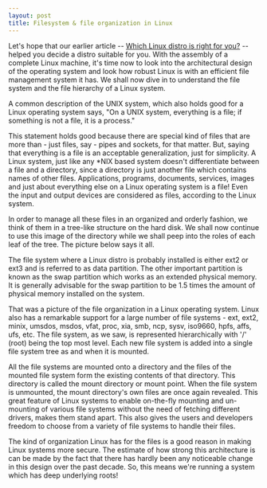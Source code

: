 ```yaml
---
layout: post
title: Filesystem & file organization in Linux
---
```


Let's hope that our earlier article -- <a href="/2008/choice-of-linux-distros/">Which Linux distro is right for you?</a> -- helped you decide a distro suitable for you. With the assembly of a complete Linux machine, it's time now to look into the architectural design of the operating system and look how robust Linux is with an efficient file management system it has. We shall now dive in to understand the file system and the file hierarchy of a Linux system.

A common description of the UNIX system, which also holds good for a Linux operating system says, "On a UNIX system, everything is a file; if something is not a file, it is a process."

This statement holds good because there are special kind of files that are more than - just files, say - pipes and sockets, for that matter. But, saying that everything is a file is an acceptable generalization, just for simplicity. A Linux system, just like any *NIX based system doesn't differentiate between a file and a directory, since a directory is just another file which contains names of other files. Applications, programs, documents, services, images and just about everything else on a Linux operating system is a file! Even the input and output devices are considered as files, according to the Linux system.

In order to manage all these files in an organized and orderly fashion, we think of them in a tree-like structure on the hard disk. We shall now continue to use this image of the directory while we shall peep into the roles of each leaf of the tree. The picture below says it all.

The file system where a Linux distro is probably installed is either ext2 or ext3 and is referred to as data partition. The other important partition is known as the swap partition which works as an extended physical memory. It is generally advisable for the swap partition to be 1.5 times the amount of physical memory installed on the system.

That was a picture of the file organization in a Linux operating system. Linux also has a remarkable support for a large number of file systems - ext, ext2, minix, umsdos, msdos, vfat, proc, xia, smb, ncp, sysv, iso9660, hpfs, affs, ufs, etc. The file system, as we saw, is represented hierarchically with '/' (root) being the top most level. Each new file system is added into a single file system tree as and when it is mounted.

All the file systems are mounted onto a directory and the files of the mounted file system form the existing contents of that directory. This directory is called the mount directory or mount point. When the file system is unmounted, the mount directory's own files are once again revealed. This great feature of Linux systems to enable on-the-fly mounting and un-mounting of various file systems without the need of fetching different drivers, makes them stand apart. This also gives the users and developers freedom to choose from a variety of file systems to handle their files.

The kind of organization Linux has for the files is a good reason in making Linux systems more secure. The estimate of how strong this architecture is can be made by the fact that there has hardly been any noticeable change in this design over the past decade. So, this means we're running a system which has deep underlying roots!

